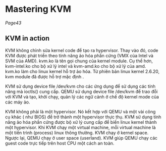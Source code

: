 # Mastering KVM
*Page43*

## KVM in action
KVM không chỉnh sửa kernel code để tạo ra hypervisor. Thay vào đó, code KVM được phát triển theo tính năng ảo hóa phần cứng (VMX  của Intel và SVM của AMD). kvm.ko là tên gọi chung của kernel module. Cụ thể hơn, kvm-intel.ko cho bộ xử lý intel và kvm-amd.ko cho bộ xử lý của amd. kvm.ko làm cho linux kernel hỗ trợ ảo hóa. Từ phiên bản linux kernel 2.6.20, kvm module đã được hỗ trợ mặc định .

KVM sử dụng device file /dev/kvm cho các ứng dụng để sử dụng các tính năng mà ioctls() cung cấp. QEMU sử dụng device file /dev/kvm để trao đỗi với KVM và tạo, khởi chạy, quản lý các ngữ cảnh ở chế độ kernel mode của các máy ảo.

KVM không phải là một hypervisor. Nó kết hợp với QEMU và một vài công cụ khác ( như BIOS) để trở thành một hypervisor thực thụ. KVM sử dụng tính năng ảo hóa phần cứng được bộ xử lý cung cấp để biến linux kernel thành một hypervisor. Khi KVM chạy một virtual machine, mỗi virtual machine là một tiến trình (process) linux thông thường. KVM chạy ở kernel space. Ngược lại, QEMU chạy ở user space (userland). KVM giúp QEMU chạy các guest code trực tiếp trên host CPU một cách an toàn. 

